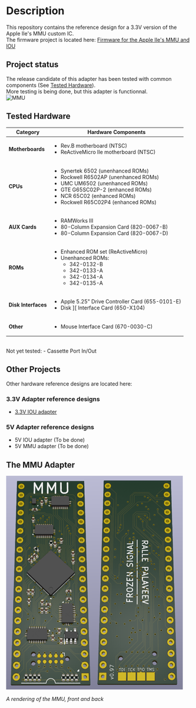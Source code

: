 # Description
This repository contains the reference design for a 3.3V version of the Apple IIe's MMU custom IC.</br>
The firmware project is located here: [Firmware for the Apple IIe's MMU and IOU](https://github.com/frozen-signal/Apple_IIe_MMU_IOU)

## Project status
The release candidate of this adapter has been tested with common components (See [Tested Hardware](#tested-hardware)).<br/>
More testing is being done, but this adapter is functionnal.
<br/>
![MMU](https://img.shields.io/badge/3.3_V_Apple_IIe_MMU-Release_Candidate-green)<br/>

## Tested Hardware

| Category         | Hardware Components |
|------------------|---------------------|
| **Motherboards** | <ul><li>Rev.B motherboard (NTSC)</li><li>ReActiveMicro IIe motherboard (NTSC)</li></ul> |
| **CPUs**         | <ul><li>Synertek 6502 (unenhanced ROMs)</li><li>Rockwell R6502AP (unenhanced ROMs)</li><li>UMC UM6502 (unenhanced ROMs)</li><li>GTE G65SC02P-2 (enhanced ROMs)</li><li>NCR 65C02 (enhanced ROMs)</li><li>Rockwell R65C02P4 (enhanced ROMs)</li></ul> |
| **AUX Cards**    | <ul><li>RAMWorks III</li><li>80-Column Expansion Card (820-0067-B)</li><li>80-Column Expansion Card (820-0067-D)</li></ul> |
| **ROMs**         | <ul><li>Enhanced ROM set (ReActiveMicro)</li><li>Unenhanced ROMs:<ul><li>342-0132-B</li><li>342-0133-A</li><li>342-0134-A</li><li>342-0135-A</li></ul></li></ul> |
| **Disk Interfaces** | <ul><li>Apple 5.25" Drive Controller Card (655-0101-E)</li><li>Disk ][ Interface Card (650-X104)</li></ul> |
| **Other**        | <ul><li>Mouse Interface Card (670-0030-C)</li></ul> |
<br/>
Not yet tested:
 - Cassette Port In/Out

## Other Projects
Other hardware reference designs are located here:
### 3.3V Adapter reference designs
- [3.3V IOU adapter](https://github.com/frozen-signal/Apple_IIe_IOU_3V3)
### 5V Adapter reference designs
- 5V IOU adapter (To be done)
- 5V MMU adapter (To be done)

## The MMU Adapter
<a align="center">
    <img src="/resources/MMU_Raytraced_v0_97.png" style="width: 480px"/>
</a>
<p><i>A rendering of the MMU, front and back</i></p>
